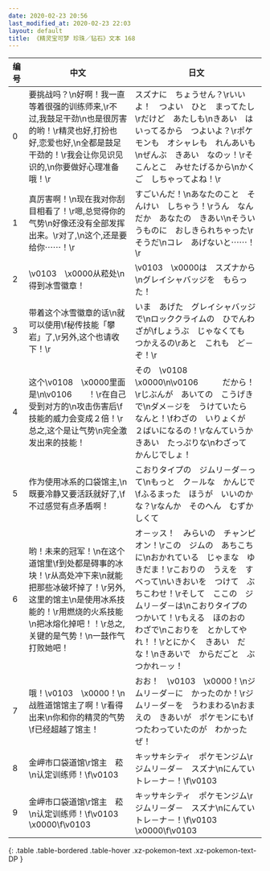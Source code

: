 ```yaml
---
date: 2020-02-23 20:56
last_modified_at: 2020-02-23 22:03
layout: default
title: 《精灵宝可梦 珍珠／钻石》文本 168
---
```

| 编号 | 中文 | 日文 |
| ---- | ---- | ---- |
| 0 | 要挑战吗？\n好啊！我一直等着很强的训练师来,\r不过,我鼓足干劲\n也是很厉害的哟！\r精灵也好,打扮也好,恋爱也好,\n全都是鼓足干劲的！\r我会让你见识见识的,\n你要做好心理准备哦！\r | スズナに　ちょうせん？\rいいよ！　つよい　ひと　まってたし\rだけど　あたしも\nきあい　はいってるから　つよいよ？\rポケモンも　オシャレも　れんあいも\nぜんぶ　きあい　なのッ！\rそこんとこ　みせたげるから\nかくご　しちゃってよね！\r |
| 1 | 真厉害啊！\n现在我对你刮目相看了！\r嗯,总觉得你的气势\n好像还没有全部发挥出来。\r对了,\n这个,还是要给你⋯⋯！\r | すごいんだ！\nあなたのこと　そんけい　しちゃう！\rうん　なんだか　あなたの　きあい\nそういうものに　おしきられちゃった\rそうだ\nコレ　あげないと⋯⋯！\r |
| 2 | \v0103　\x0000从菘处\n得到冰雪徽章！ | \v0103　\x0000は　スズナから\nグレイシャバッジを　もらった！ |
| 3 | 带着这个冰雪徽章的话\n就可以使用\f秘传技能「攀岩」了,\r另外,这个也请收下！\r | いま　あげた　グレイシャバッジで\nロッククライムの　ひでんわざが\fしょうぶ　じゃなくても　つかえるの\rあと　これも　ど－ぞ！\r |
| 4 | 这个\v0108　\x0000里面是\n\v0106　　！\r在自己受到对方的\n攻击伤害后\f技能的威力会变成２倍！\r总之,这个是让气势\n完全激发出来的技能！ | その　\v0108　\x0000\n\v0106　　　だから！\rじぶんが　あいての　こうげきで\nダメ－ジを　うけていたら　なんと！\fわざの　いりょくが　２ばいになるの！\rなんていうか　きあい　たっぷりな\nわざって　かんじでしょ！ |
| 5 | 作为使用冰系的口袋馆主,\n既要冷静又要活跃就好了,\f不过感觉有点矛盾啊！ | こおりタイプの　ジムリ－ダ－って\nもっと　ク－ルな　かんじで\fふるまった　ほうが　いいのかな？\rなんか　そのへん　むずかしくて |
| 6 | 哟！未来的冠军！\n在这个道馆里\f到处都是碍事的冰块！\r从高处冲下来\n就能把那些冰破坏掉了！\r另外,这里的馆主\n是使用冰系技能的！\r用燃烧的火系技能\n把冰熔化掉吧！！\r总之,关键的是气势！\n一鼓作气打败她吧！ | オ－ッス！　みらいの　チャンピオン！\rこの　ジムの　あちこちに\nおかれている　じゃまな　ゆきだま！\rこおりの　うえを　すべって\nいきおいを　つけて　ぶちこわせ！\rそして　ここの　ジムリ－ダ－は\nこおりタイプの　つかいて！\rもえる　ほのおの　わざで\nこおりを　とかしてやれ！！\rとにかく　きあい　だな！\nきあいで　からだごと　ぶつかれ－ッ！ |
| 7 | 哦！\v0103　\x0000！\n战胜道馆馆主了啊！\r看得出来\n你和你的精灵的气势\f已经超越了馆主！ | おお！　\v0103　\x0000！\nジムリ－ダ－に　かったのか！\rジムリ－ダ－を　うわまわる\nおまえの　きあいが　ポケモンにも\fつたわっていたのが　わかったぜ！ |
| 8 | 金岬市口袋道馆\r馆主　菘\n认定训练师！\f\v0103　　 | キッサキシティ　ポケモンジム\rジムリ－ダ－　スズナ\nにんてい　トレ－ナ－！\f\v0103　　 |
| 9 | 金岬市口袋道馆\r馆主　菘\n认定训练师！\f\v0103　\x0000\f\v0103　　 | キッサキシティ　ポケモンジム\rジムリ－ダ－　スズナ\nにんてい　トレ－ナ－！\f\v0103　\x0000\f\v0103　　 |
{: .table .table-bordered .table-hover .xz-pokemon-text .xz-pokemon-text-DP }
